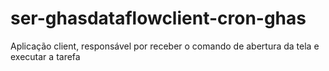 # ser-ghasdataflowclient-cron-ghas
Aplicação client, responsável por receber o comando de abertura da tela e executar a tarefa
